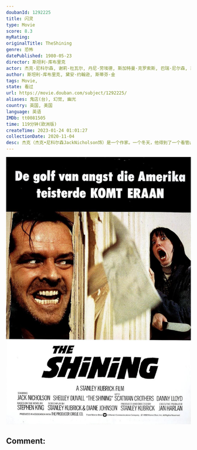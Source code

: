 ```yaml
---
doubanId: 1292225
title: 闪灵
type: Movie
score: 8.3
myRating: 
originalTitle: TheShining
genre: 恐怖
datePublished: 1980-05-23
director: 斯坦利·库布里克
actor: 杰克·尼科尔森, 谢莉·杜瓦尔, 丹尼·劳埃德, 斯加特曼·克罗索斯, 巴瑞·尼尔森, 菲利普·斯通, 乔·托克尔, 安妮·杰克逊, 托尼·伯顿, 薇薇安·库布里克, 莉娅·贝尔达姆, 巴里·丹尼, 丽莎·伯恩斯, 路易丝·伯恩斯
author: 斯坦利·库布里克, 黛安·约翰逊, 斯蒂芬·金
tags: Movie, 
state: 看过
url: https://movie.douban.com/subject/1292225/
aliases: 鬼店(台), 幻觉, 幽光
country: 英国, 美国
language: 英语
IMDb: tt0081505
time: 119分钟(欧洲版)
createTime: 2023-01-24 01:01:27
collectionDate: 2020-11-04
desc: 杰克（杰克•尼科尔森JackNicholson饰）是一个作家。一个冬天，他得到了一个看管山顶酒店的差事。这正合杰克的意思，他正好可以有一个幽静的地方写作。于是杰克带着妻儿搬进了酒店。冬天大雪封...
---
```


![image](assets/p2461253191.jpg)

Comment: 
---

